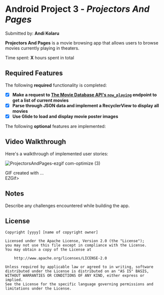 # Android Project 3 - *Projectors And Pages*

Submitted by: **Andi Kolaru**

**Projectors And Pages** is a movie browsing app that allows users to browse movies currently playing in theaters.

Time spent: **X** hours spent in total

## Required Features

The following **required** functionality is completed:

- [X] **Make a request to [The Movie Database API's `now_playing`](https://developers.themoviedb.org/3/movies/get-now-playing) endpoint to get a list of current movies**
- [X] **Parse through JSON data and implement a RecyclerView to display all movies**
- [X] **Use Glide to load and display movie poster images**

The following **optional** features are implemented:



## Video Walkthrough

Here's a walkthrough of implemented user stories:

![ProjectorsAndPages-ezgif com-optimize (3)](https://github.com/AKolari/Projectors-and-Pages/assets/90071560/f4a37526-c44b-4ea0-85b6-85d2dcd7ae48)



<!-- Replace this with whatever GIF tool you used! -->
GIF created with ...  
EZGif>

## Notes

Describe any challenges encountered while building the app.

## License

    Copyright [yyyy] [name of copyright owner]

    Licensed under the Apache License, Version 2.0 (the "License");
    you may not use this file except in compliance with the License.
    You may obtain a copy of the License at

        http://www.apache.org/licenses/LICENSE-2.0

    Unless required by applicable law or agreed to in writing, software
    distributed under the License is distributed on an "AS IS" BASIS,
    WITHOUT WARRANTIES OR CONDITIONS OF ANY KIND, either express or implied.
    See the License for the specific language governing permissions and
    limitations under the License.
